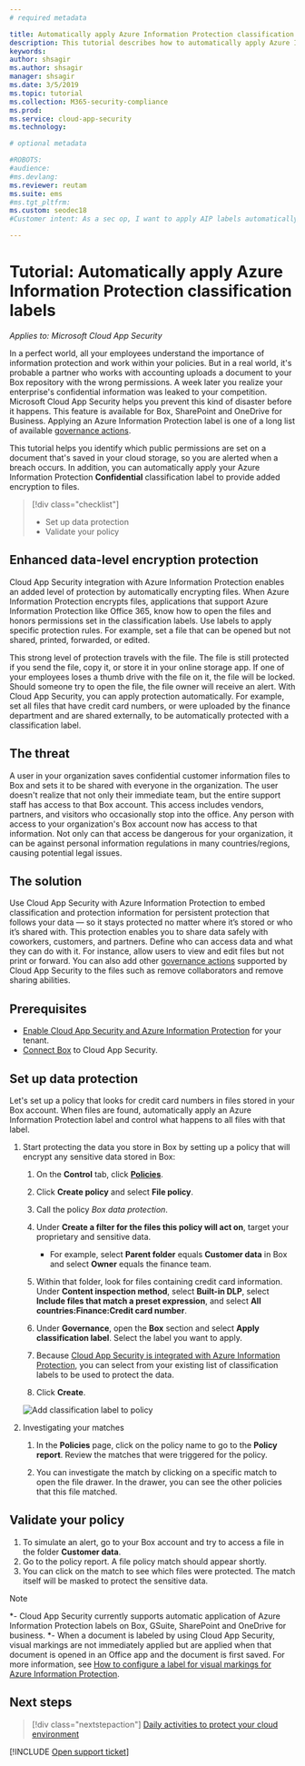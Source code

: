 ```yaml
---
# required metadata

title: Automatically apply Azure Information Protection classification labels
description: This tutorial describes how to automatically apply Azure Information Protection classification labels in Microsoft Cloud App Security.
keywords:
author: shsagir
ms.author: shsagir
manager: shsagir
ms.date: 3/5/2019
ms.topic: tutorial
ms.collection: M365-security-compliance
ms.prod:
ms.service: cloud-app-security
ms.technology:

# optional metadata

#ROBOTS:
#audience:
#ms.devlang:
ms.reviewer: reutam
ms.suite: ems
#ms.tgt_pltfrm:
ms.custom: seodec18
#Customer intent: As a sec op, I want to apply AIP labels automatically so that I can monitor classified files.

---
```

# Tutorial: Automatically apply Azure Information Protection classification labels

*Applies to: Microsoft Cloud App Security*

In a perfect world, all your employees understand the importance of information protection and work within your policies. But in a real world, it's probable a partner who works with accounting uploads a document to your Box repository with the wrong permissions. A week later you realize your enterprise's confidential information was leaked to your competition. Microsoft Cloud App Security helps you prevent this kind of disaster before it happens. This feature is available for Box, SharePoint and OneDrive for Business. Applying an Azure Information Protection label is one of a long list of available [governance actions](governance-actions.md).

This tutorial helps you identify which public permissions are set on a document that's saved in your cloud storage, so you are alerted when a breach occurs. In addition, you can automatically apply your Azure Information Protection **Confidential** classification label to provide added encryption to files.

> [!div class="checklist"]
>
> * Set up data protection
> * Validate your policy

## Enhanced data-level encryption protection

Cloud App Security integration with Azure Information Protection enables an added level of protection by automatically encrypting files. When Azure Information Protection encrypts files, applications that support Azure Information Protection like Office 365, know how to open the files and honors permissions set in the classification labels. Use labels to apply specific protection rules. For example, set a file that can be opened but not shared, printed, forwarded, or edited.

This strong level of protection travels with the file. The file is still protected if you send the file, copy it, or store it in your online storage app. If one of your employees loses a thumb drive with the file on it, the file will be locked. Should someone try to open the file, the file owner will receive an alert. With Cloud App Security, you can apply protection automatically. For example, set all files that have credit card numbers, or were uploaded by the finance department and are shared externally, to be automatically protected with a classification label.

## The threat

A user in your organization saves confidential customer information files to Box and sets it to be shared with everyone in the organization. The user doesn't realize that not only their immediate team, but the entire support staff has access to that Box account. This access includes vendors, partners, and visitors who occasionally stop into the office. Any person with access to your organization's Box account now has access to that information. Not only can that access be dangerous for your organization, it can be against personal information regulations in many countries/regions, causing potential legal issues.

## The solution

Use Cloud App Security with Azure Information Protection to embed classification and protection information for persistent protection that follows your data — so it stays protected no matter where it’s stored or who it’s shared with. This protection enables you to share data safely with coworkers, customers, and partners. Define who can access data and what they can do with it. For instance, allow users to view and edit files but not print or forward. You can also add other [governance actions](governance-actions.md) supported by Cloud App Security to the files such as remove collaborators and remove sharing abilities.

## Prerequisites

* [Enable Cloud App Security and Azure Information Protection](azip-integration.md) for your tenant.
* [Connect Box](connect-box-to-microsoft-cloud-app-security.md) to Cloud App Security.

## Set up data protection

Let's set up a policy that looks for credit card numbers in files stored in your Box account. When files are found, automatically apply an Azure Information Protection label and control what happens to all files with that label.

1. Start protecting the data you store in Box by setting up a policy that will encrypt any sensitive data stored in Box:

    1. On the **Control** tab, click [**Policies**](control-cloud-apps-with-policies.md).

    2. Click **Create policy** and select **File policy**.

    3. Call the policy *Box data protection*.

    4. Under **Create a filter for the files this policy will act on**, target your proprietary and sensitive data.
        * For example, select **Parent folder** equals **Customer data** in Box and select **Owner** equals the finance team.

    5. Within that folder, look for files containing credit card information. Under **Content inspection method**, select **Built-in DLP**, select **Include files that match a preset expression**, and select **All countries:Finance:Credit card number**.

    6. Under **Governance**, open the **Box** section and select **Apply classification label**. Select the label you want to apply.

    7. Because [Cloud App Security is integrated with Azure Information Protection](azip-integration.md), you can select from your existing list of classification labels to be used to protect the data.

    8. Click **Create**.

   ![Add classification label to policy](media/aip-auto-policy.png)

2. Investigating your matches

    1. In the **Policies** page, click on the policy name to go to the **Policy report**. Review the matches that were triggered for the policy.

    2. You can investigate the match by clicking on a specific match to open the file drawer. In the drawer, you can see the other policies that this file matched.

## Validate your policy

1. To simulate an alert, go to your Box account and try to access a file in the folder **Customer data**.
2. Go to the policy report. A file policy match should appear shortly.
3. You can click on the match to see which files were protected. The match itself will be masked to protect the sensitive data.

>[!NOTE]
>
> *- Cloud App Security currently supports automatic application of Azure Information Protection labels on Box, GSuite, SharePoint and OneDrive for business.
> *- When a document is labeled by using Cloud App Security, visual markings are not immediately applied but are applied when that document is opened in an Office app and the document is first saved. For more information, see [How to configure a label for visual markings for Azure Information Protection](/information-protection/deploy-use/configure-policy-markings#when-visual-markings-are-applied).

## Next steps

> [!div class="nextstepaction"]
> [Daily activities to protect your cloud environment](daily-activities-to-protect-your-cloud-environment.md)

[!INCLUDE [Open support ticket](includes/support.md)]